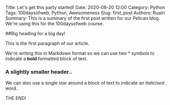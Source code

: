 Title: Let's get this party started!
Date: 2020-08-20 12:00
Category: Python
Tags: 100daysofweb, Python, Awesomeness
Slug: first_post
Authors: Ruairi
Summary: This is a summary of the first post written for our Pelican blog. We're using this for the 100daysofweb course.

##Big heading for a big day!

This is the first paragraph of our article.

We're writing this in Markdown format so we can use two * symbols to indicate a **bold** formatted block of text. 

### A slightly smaller header..

We can also use a single star around a block of text to indicate an *italicised* word.

THE END! 

